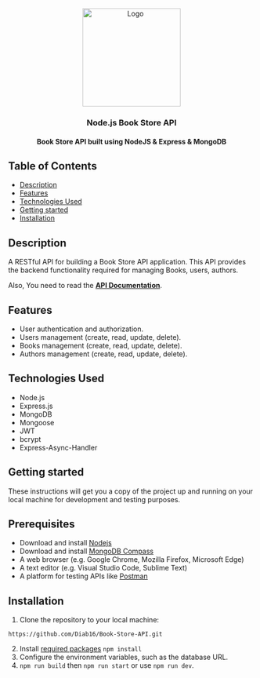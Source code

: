 <!-- PROJECT LOGO -->
<br />
<p align="center">
  <a href="https://github.com/Diab16/Book-Store-API/blob/main/Documentation.md">
    <img src="https://cdn-icons-png.flaticon.com/512/6213/6213702.png" alt="Logo" width="200" height="200">
  </a>

  <h3 align="center">Node.js Book Store API</h3>
</p>

<h4 align="center">Book Store API built using NodeJS & Express & MongoDB</h4>

## Table of Contents

- [Description](#description)
- [Features](#features)
- [Technologies Used](#technologies-used)
- [Getting started](#getting-started)
- [Installation](#installation)

## Description

A RESTful API for building a Book Store API application. This API provides the backend functionality required for managing Books, users, authors.

Also, You need to read the [**API Documentation**](https://github.com/Diab16/Book-Store-API/blob/main/Documentation.md).

## Features

- User authentication and authorization.
- Users management (create, read, update, delete).
- Books management (create, read, update, delete).
- Authors management (create, read, update, delete).

## Technologies Used

- Node.js
- Express.js
- MongoDB
- Mongoose
- JWT
- bcrypt
- Express-Async-Handler

## Getting started

These instructions will get you a copy of the project up and running on your local machine for development and testing purposes.

## Prerequisites

- Download and install [Nodejs](https://nodejs.org/en)
- Download and install [MongoDB Compass](https://www.mongodb.com/products/tools/compass)
- A web browser (e.g. Google Chrome, Mozilla Firefox, Microsoft Edge)
- A text editor (e.g. Visual Studio Code, Sublime Text)
- A platform for testing APIs like [Postman](https://www.postman.com/downloads/)

## Installation

1. Clone the repository to your local machine:

```HTTPS
https://github.com/Diab16/Book-Store-API.git
```

2. Install [required packages](https://github.com/Diab16/Book-Store-API/blob/main/package.json) `npm install`
3. Configure the environment variables, such as the database URL.
4. `npm run build` then `npm run start` or use `npm run dev`.
